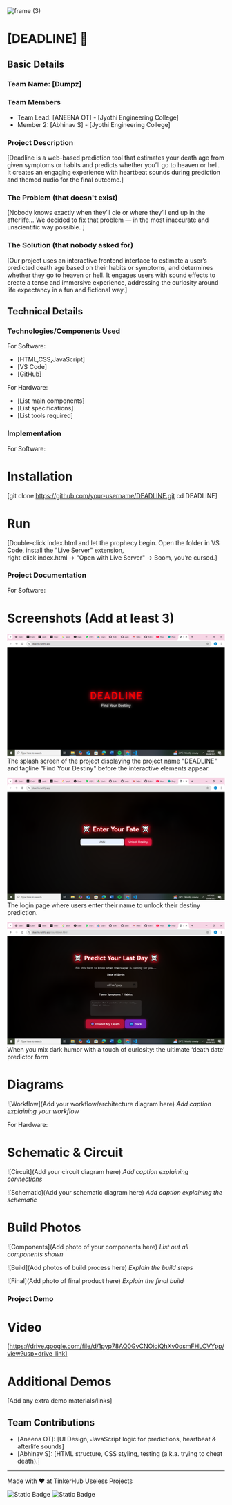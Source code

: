 <img width="3188" height="1202" alt="frame (3)" src="https://github.com/user-attachments/assets/517ad8e9-ad22-457d-9538-a9e62d137cd7" />


# [DEADLINE] 🎯


## Basic Details
### Team Name: [Dumpz]


### Team Members
- Team Lead: [ANEENA OT] - [Jyothi Engineering College]
- Member 2: [Abhinav S] - [Jyothi Engineering College]

### Project Description
[Deadline is a web-based prediction tool that estimates your death age from given symptoms or habits and predicts whether you’ll go to heaven or hell. It creates an engaging experience with heartbeat sounds during prediction and themed audio for the final outcome.]

### The Problem (that doesn't exist)
[Nobody knows exactly when they’ll die or where they’ll end up in the afterlife…
We decided to fix that problem — in the most inaccurate and unscientific way possible.
]

### The Solution (that nobody asked for)
[Our project uses an interactive frontend interface to estimate a user’s predicted death age based on their habits or symptoms, and determines whether they go to heaven or hell. It engages users with sound effects to create a tense and immersive experience, addressing the curiosity around life expectancy in a fun and fictional way.]

## Technical Details
### Technologies/Components Used
For Software:
- [HTML,CSS,JavaScript]
- [VS Code]
- [GitHub]

For Hardware:
- [List main components]
- [List specifications]
- [List tools required]

### Implementation
For Software:
# Installation
[git clone https://github.com/your-username/DEADLINE.git
cd DEADLINE]

# Run
[Double-click index.html and let the prophecy begin.
Open the folder in VS Code, install the "Live Server" extension,  
right-click index.html → "Open with Live Server" → Boom, you’re cursed.]

### Project Documentation
For Software:

# Screenshots (Add at least 3)
![screenshot1](https://github.com/Aneena1234/DEADLINE/blob/main/Screenshot%20(28).png)
The splash screen of the project displaying the project name "DEADLINE" and tagline "Find Your Destiny" before the interactive elements appear.


![Screenshot2](https://github.com/Aneena1234/DEADLINE/blob/main/Screenshot%20(29).png)
The login page where users enter their name to unlock their destiny prediction.

![screenshot3](https://github.com/Aneena1234/DEADLINE/blob/main/Screenshot%20(30).png)
When you mix dark humor with a touch of curiosity: the ultimate ‘death date’ predictor form

# Diagrams
![Workflow](Add your workflow/architecture diagram here)
*Add caption explaining your workflow*

For Hardware:

# Schematic & Circuit
![Circuit](Add your circuit diagram here)
*Add caption explaining connections*

![Schematic](Add your schematic diagram here)
*Add caption explaining the schematic*

# Build Photos
![Components](Add photo of your components here)
*List out all components shown*

![Build](Add photos of build process here)
*Explain the build steps*

![Final](Add photo of final product here)
*Explain the final build*

### Project Demo
# Video
[https://drive.google.com/file/d/1pyp78AQ0GvCNOioiQhXv0osmFHLOVYpp/view?usp=drive_link]


# Additional Demos
[Add any extra demo materials/links]

## Team Contributions
- [Aneena OT]: [UI Design, JavaScript logic for predictions, heartbeat & afterlife sounds]
- [Abhinav S]: [HTML structure, CSS styling, testing (a.k.a. trying to cheat death).]

---
Made with ❤️ at TinkerHub Useless Projects 

![Static Badge](https://img.shields.io/badge/TinkerHub-24?color=%23000000&link=https%3A%2F%2Fwww.tinkerhub.org%2F)
![Static Badge](https://img.shields.io/badge/UselessProjects--25-25?link=https%3A%2F%2Fwww.tinkerhub.org%2Fevents%2FQ2Q1TQKX6Q%2FUseless%2520Projects)



